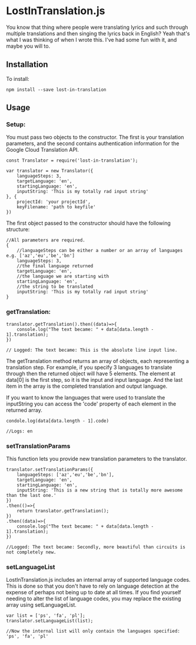 # LostInTranslation.js

You know that thing where people were translating lyrics and such through multiple translations and then singing the lyrics back in English?  Yeah that's what I was thinking of when I wrote this.  I've had some fun with it, and maybe you will to.

## Installation

To install:
```
npm install --save lost-in-translation 
```
## Usage

### Setup:
You must pass two objects to the constructor.  The first is your translation parameters, and the second contains authentication information for the Google Cloud Translation API.
```
const Translator = require('lost-in-translation');

var translator = new Translator({
    languageSteps: 3,
    targetLanguage: 'en',
    startingLanguage: 'en',
    inputString: 'This is my totally rad input string'
}, {
    projectId: 'your projectId',
    keyFilename: 'path to keyfile'
})
```

The first object passed to the constructor should have the following structure:

```
//All parameters are required.
{
    //languageSteps can be either a number or an array of languages e.g. ['az','eu','be','bn']
    languageSteps: 3,
    //the final language returned
    targetLanguage: 'en',
    //the language we are starting with
    startingLanguage: 'en',
    //the string to be translated
    inputString: 'This is my totally rad input string'
}
```

### getTranslation:

```
translator.getTranslation().then((data)=>{
    console.log("The text became: " + data[data.length - 1].translation);
})

// Logged: The text became: This is the absolute line input line.
```
The getTranslation method returns an array of objects, each representing a translation step.  For example, if you specify 3 languages to translate through then the returned object will have 5 elements.  The element at data[0] is the first step, so it is the input and input language.  And the last item in the array is the completed translation and output language.

If you want to know the languages that were used to translate the inputString you can access the 'code' property of each element in the returned array.
```
condole.log(data[data.length - 1].code)

//Logs: en
```

### setTranslationParams

This function lets you provide new translation parameters to the translator.

```
translator.setTranslationParams({
    languageSteps: ['az','eu','be','bn'],
    targetLanguage: 'en',
    startingLanguage: 'en',
    inputString: 'This is a new string that is totally more awesome than the last one.'
})
.then(()=>{
    return translator.getTranslation();
})
.then((data)=>{
    console.log("The text became: " + data[data.length - 1].translation);
})

//Logged: The text became: Secondly, more beautiful than circuits is not completely new.
```

### setLanguageList

LostInTranslation.js includes an internal array of supported language codes.  This is done so that you don't have to rely on language detection at the expense of perhaps not being up to date at all times.  If you find yourself needing to alter the list of language codes, you may replace the existing array using setLanguageList.  

```
var list = ['ps', 'fa', 'pl'];
translator.setLanguageList(list);

//Now the internal list will only contain the languages specified: 'ps', 'fa', 'pl'
```